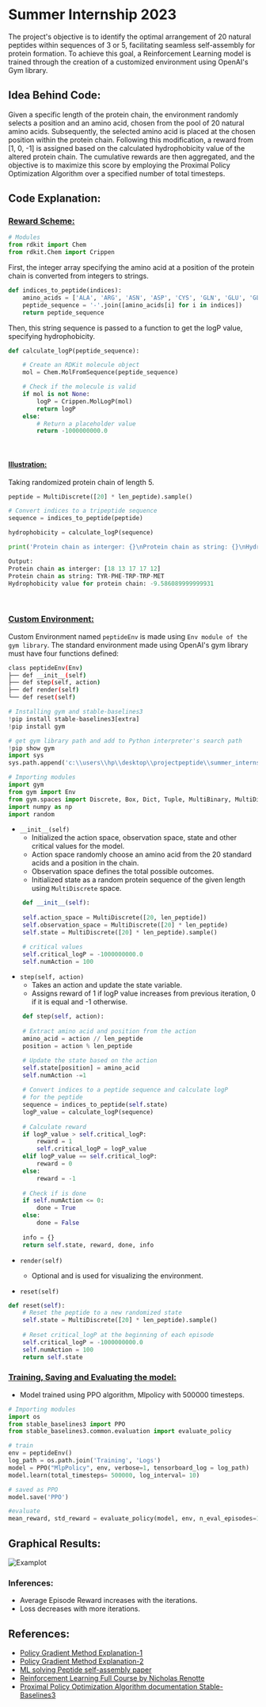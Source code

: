 # Summer Internship 2023

The project's objective is to identify the optimal arrangement of 20 natural peptides within sequences of 3 or 5, facilitating seamless self-assembly for protein formation. To achieve this goal, a Reinforcement Learning model is trained through the creation of a customized environment using OpenAI's Gym library.

## Idea Behind Code:

Given a specific length of the protein chain, the environment randomly selects a position and an amino acid, chosen from the pool of 20 natural amino acids. Subsequently, the selected amino acid is placed at the chosen position within the protein chain. Following this modification, a reward from [1, 0, -1] is assigned based on the calculated hydrophobicity value of the altered protein chain. The cumulative rewards are then aggregated, and the objective is to maximize this score by employing the Proximal Policy Optimization Algorithm over a specified number of total timesteps.  

## Code Explanation:

### <u>Reward Scheme:</u>

```python
# Modules
from rdkit import Chem
from rdkit.Chem import Crippen
```

First, the integer array specifying the amino acid at a position of the protein chain is converted from integers to strings.

```python
def indices_to_peptide(indices):
    amino_acids = ['ALA', 'ARG', 'ASN', 'ASP', 'CYS', 'GLN', 'GLU', 'GLY', 'HIS', 'ILE', 'LEU', 'LYS', 'MET', 'PHE', 'PRO', 'SER', 'THR', 'TRP', 'TYR', 'VAL']
    peptide_sequence = '-'.join([amino_acids[i] for i in indices])
    return peptide_sequence
```

Then, this string sequence is passed to a function to get the logP value, specifying hydrophobicity.

```python
def calculate_logP(peptide_sequence):

    # Create an RDKit molecule object
    mol = Chem.MolFromSequence(peptide_sequence)

    # Check if the molecule is valid
    if mol is not None:
        logP = Crippen.MolLogP(mol)
        return logP
    else:
        # Return a placeholder value
        return -1000000000.0
```
<br>

#### <u>Illustration:</u> 

Taking randomized protein chain of length 5.

```python
peptide = MultiDiscrete([20] * len_peptide).sample()

# Convert indices to a tripeptide sequence
sequence = indices_to_peptide(peptide)

hydrophobicity = calculate_logP(sequence)

print('Protein chain as interger: {}\nProtein chain as string: {}\nHydrophobicity value for protein chain: {}'.format(peptide, sequence, hydrophobicity))
```

```python
Output: 
Protein chain as interger: [18 13 17 17 12]
Protein chain as string: TYR-PHE-TRP-TRP-MET
Hydrophobicity value for protein chain: -9.586089999999931
```
<br>

### <u>Custom Environment:</u>

Custom Environment named `peptideEnv` is made using `Env module of the gym library`. The standard environment made using OpenAI's gym library must have four functions defined:

```bash
class peptideEnv(Env)
├── def __init__(self)
├── def step(self, action)
├── def render(self)
└── def reset(self)
```

```python
# Installing gym and stable-baselines3
!pip install stable-baselines3[extra]
!pip install gym

# get gym library path and add to Python interpreter's search path
!pip show gym
import sys
sys.path.append('c:\\users\\hp\\desktop\\projectpeptide\\summer_internship_2023\\projectpeptide\\lib\\site-packages')
```

```python
# Importing modules
import gym 
from gym import Env
from gym.spaces import Discrete, Box, Dict, Tuple, MultiBinary, MultiDiscrete 
import numpy as np
import random
```

- `__init__(self)`
    - Initialized the action space, observation space, state and other critical values for the model.
    - Action space randomly choose an amino acid from the 20 standard acids and a position in the chain.
    - Observation space defines the total possible outcomes.
    - Initialized state as a random protein sequence of the given length using `MultiDiscrete` space.

```python
    def __init__(self):
    
    self.action_space = MultiDiscrete([20, len_peptide])
    self.observation_space = MultiDiscrete([20] * len_peptide)
    self.state = MultiDiscrete([20] * len_peptide).sample()

    # critical values
    self.critical_logP = -1000000000.0
    self.numAction = 100
```

- `step(self, action)`
    - Takes an action and update the state variable.
    - Assigns reward of 1 if logP value increases from previous iteration, 0 if it is equal and -1 otherwise.

```python
    def step(self, action):
    
    # Extract amino acid and position from the action
    amino_acid = action // len_peptide
    position = action % len_peptide

    # Update the state based on the action
    self.state[position] = amino_acid
    self.numAction -=1
    
    # Convert indices to a peptide sequence and calculate logP 
    # for the peptide
    sequence = indices_to_peptide(self.state)
    logP_value = calculate_logP(sequence)
    
    # Calculate reward
    if logP_value > self.critical_logP: 
        reward = 1 
        self.critical_logP = logP_value
    elif logP_value == self.critical_logP:
        reward = 0
    else:
        reward = -1 
    
    # Check if is done
    if self.numAction <= 0: 
        done = True
    else:
        done = False
    
    info = {}
    return self.state, reward, done, info
```

- `render(self)` 
    - Optional and is used for visualizing the environment.

- `reset(self)`

```python
def reset(self):
    # Reset the peptide to a new randomized state
    self.state = MultiDiscrete([20] * len_peptide).sample()
    
    # Reset critical_logP at the beginning of each episode
    self.critical_logP = -1000000000.0
    self.numAction = 100
    return self.state
```

### <u>Training, Saving and Evaluating the model:</u>

- Model trained using PPO algorithm, Mlpolicy with 500000 timesteps.

```python
# Importing modules
import os
from stable_baselines3 import PPO
from stable_baselines3.common.evaluation import evaluate_policy
```

```python
# train
env = peptideEnv()
log_path = os.path.join('Training', 'Logs')
model = PPO("MlpPolicy", env, verbose=1, tensorboard_log = log_path)
model.learn(total_timesteps= 500000, log_interval= 10)

# saved as PPO
model.save('PPO')

#evaluate
mean_reward, std_reward = evaluate_policy(model, env, n_eval_episodes=10, render=True)
```

## Graphical Results:

<img src=".\Graph.png" alt="Examplot" style="background-color:white;">

### Inferences:
- Average Episode Reward increases with the iterations.
- Loss decreases with more iterations.

## References:

- <a href="https://towardsdatascience.com/policy-gradient-methods-104c783251e0"> Policy Gradient Method Explanation-1</a><br>
- <a href="https://huggingface.co/learn/deep-rl-course/unit4/policy-gradient?fw=pt"> Policy Gradient Method Explanation-2</a><br>
- <a href="https://drive.google.com/file/d/1kmlz5kaJnC4FblE5oBK-0NnJRRSLm_pI/view?usp=drive_link"> ML solving Peptide self-assembly paper</a>
- <a href="https://youtu.be/Mut_u40Sqz4?si=AwunkKbTvgTM1PvI"> Reinforcement Learning Full Course by Nicholas Renotte</a><br>
- <a href="https://stable-baselines3.readthedocs.io/en/master/modules/ppo.html"> Proximal Policy Optimization Algorithm documentation Stable-Baselines3</a><br>

